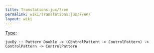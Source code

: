 ```yaml
---
title: Translations:jux/7/en
permalink: wiki/Translations:jux/7/en/
layout: wiki
---
```


[Type](/wiki/Type_signature "wikilink"):

    juxBy :: Pattern Double -> (ControlPattern -> ControlPattern) -> ControlPattern -> ControlPattern
